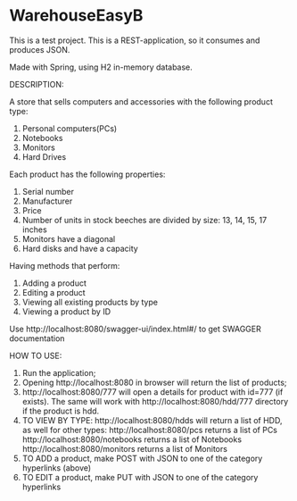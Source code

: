 # WarehouseEasyB
This is a test project.
This is a REST-application, so it consumes and produces JSON.

Made with Spring, using H2 in-memory database.

DESCRIPTION:

A store that sells computers and accessories with the following product type: 
1. Personal computers(PCs)
2. Notebooks 
3. Monitors 
4. Hard Drives 

Each product has the following properties: 
1. Serial number 
2. Manufacturer 
3. Price 
4. Number of units in stock beeches are divided by size: 13, 14, 15, 17 inches 
5. Monitors have a diagonal 
6. Hard disks and have a capacity 

Having methods that perform:
1. Adding a product 
2. Editing a product 
3. Viewing all existing products by type 
4. Viewing a product by ID

Use http://localhost:8080/swagger-ui/index.html#/ to get SWAGGER documentation

HOW TO USE:
1. Run the application;
2. Opening http://localhost:8080 in browser will return the list of products;
3. http://localhost:8080/777 will open a details for product with id=777 (if exists). 
The same will work with http://localhost:8080/hdd/777 directory if the product is hdd.
3. TO VIEW BY TYPE:
   http://localhost:8080/hdds will return a list of HDD, as well for other types:
   http://localhost:8080/pcs returns a list of PCs
   http://localhost:8080/notebooks returns a list of Notebooks
   http://localhost:8080/monitors returns a list of Monitors
4. TO ADD a product, make POST with JSON to one of the category hyperlinks (above)
5. TO EDIT a product, make PUT with JSON to one of the category hyperlinks
